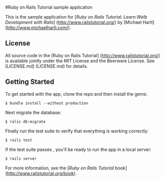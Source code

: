 #Ruby on Rails Tutorial sample application

This is the sample application for [*Ruby on Rails Tutorial: Learn Welb Development with Rails*] (http://www.railstutorial.org/) by [Michael Hartl] (http://www.michaelhartl.com/).

## License

All source code in the [Ruby on Rails Tutorial] (http://www.railstutorial.org/) is available jointly under the MIT License and the Beerware License. See [LICENSE.md] (LICENSE.md) for details.

## Getting Started

To get started with the app, clone the repo and then install the gems:

```
$ bundle install --without production
```

Next migrate the database:

```
$ ralis db:migrate
```

FInally run the test suite to verify that everything is working correctly:

```
$ rails test
```

If the test suite passes , you'll be ready to run the app in a local server:

```
$ rails server
```

For more information, see the [*Ruby on Rails Tutorial* book] (http://www.railstutorial.org/book). 
